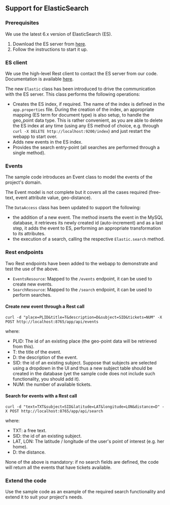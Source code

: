 ## Support for ElasticSearch

### Prerequisites

We use the latest 6.x version of ElasticSearch (ES).

1. Download the ES server from [here](https://www.elastic.co/downloads/elasticsearch).
2. Follow the instructions to start it up.

### ES client

We use the high-level Rest client to contact the ES server from our code. Documentation is available [here](https://www.elastic.co/guide/en/elasticsearch/client/java-rest/current/java-rest-high.html).

The new `Elastic` class has been introduced to drive the communication with the ES server. This class performs the following operations:

* Creates the ES index, if required. The name of the index is defined in the `app.properties` file. During the creation of the index, an appropriate mapping (ES term for document type) is also setup, to handle the geo_point data type. This is rather convenient, as you are able to delete the ES index at any time (using any ES method of choice, e.g. through `curl -X DELETE http://localhost:9200/index`) and just restart the webapp to start over.
* Adds new events in the ES index.
* Provides the search entry-point (all searches are performed through a single method).

### Events

The sample code introduces an Event class to model the events of the project's domain. 

The Event model is not complete but it covers all the cases required (free-text, event attribute value, geo-distance).

The `DataAccess` class has been updated to support the following:

* the addition of a new event. The method inserts the event in the MySQL database, it retrieves its newly created id (auto-increment) and as a last step, it adds the event to ES, performing an appropriate transformation to its attributes.
* the execution of a search, calling the respective `Elastic.search` method.

### Rest endpoints

Two Rest endpoints have been added to the webapp to demonstrate and test the use of the above.

* `EventsResource`: Mapped to the `/events` endpoint, it can be used to create new events.
* `SearchResource`: Mapped to the `/search` endpoint, it can be used to perform searches.

#### Create new event through a Rest call
```
curl -d "place=PLID&title=T&description=D&subject=SID&tickets=NUM" -X POST http://localhost:8765/app/api/events
```
where:

* PLID: The id of an existing place (the geo-point data will be retrieved from this).
* T: the title of the event.
* D: the description of the event.
* SID: the id of an existing subject. Suppose that subjects are selected using a dropdown in the UI and thus a new subject table should be created in the database (yet the sample code does not include such functionality, you should add it).
* NUM: the number of available tickets.

#### Search for events with a Rest call
```
curl -d "text=TXT&subject=SID&latitude=LAT&longitude=LON&distance=D" -X POST http://localhost:8765/app/api/search
```

where:
* TXT: a free text.
* SID: the id of an existing subject.
* LAT, LON: The latitude / longitude of the user's point of interest (e.g. her home).
* D: the distance.

None of the above is mandatory: if no search fields are defined, the code will return all the events that have tickets available.

### Extend the code

Use the sample code as an example of the required search functionality and extend it to suit your project's needs.
